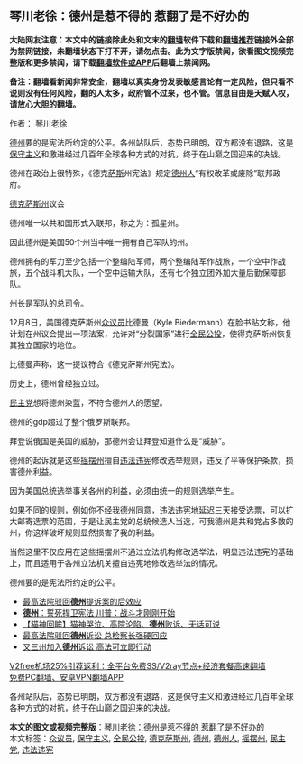  <h2>琴川老徐：德州是惹不得的 惹翻了是不好办的</h2> <p class="notice"><b>大陆网友注意：本文中的链接除此处和文末的<a href="https://github.com/bannedbook/fanqiang" >翻墙</a>软件下载和<a href="https://github.com/killgcd/justmysocks/blob/master/README.md">翻墙推荐</a>链接外全部为禁网链接，未翻墙状态下打不开，请勿点击。此为文字版禁闻，欲看图文视频完整版和更多禁闻，请下载<a href="https://github.com/bannedbook/fanqiang">翻墙软件或APP</a>后翻墙上禁闻网。</p><p>备注：翻墙看新闻非常安全，翻墙以真实身份发表敏感言论有一定风险，但只看不说则没有任何风险，翻的人太多，政府管不过来，也不管。信息自由是天赋人权，请放心大胆的翻墙。</b></p>  <div class="entry"> <p>作者： 琴川老徐</p> <p id="summary"><a href="https://www.bannedbook.org/bnews/tag/%e5%be%b7%e5%b7%9e/" class="st_tag internal_tag" rel="tag" title="标签 德州 下的日志">德州</a>要的是宪法所约定的公平。各州站队后，态势已明朗，双方都没有退路，这是<a href="https://www.bannedbook.org/bnews/tag/%e4%bf%9d%e5%ae%88%e4%b8%bb%e4%b9%89/" class="st_tag internal_tag" rel="tag" title="标签 保守主义 下的日志">保守主义</a>和激进经过几百年全球各种方式的对抗，终于在山巅之国迎来的决战。</p> <p>德州在政治上很特殊，《德克<span class='wp_keywordlink'><a href="https://www.bannedbook.org/forum5/topic42.html" title="萨斯、诚信与自救" target="_blank">萨斯</a></span>州宪法》规定<a href="https://www.bannedbook.org/bnews/tag/%E5%BE%B7%E5%B7%9E%E4%BA%BA/" class="st_tag internal_tag" rel="tag" title="标签 德州人 下的日志">德州人</a>“有权改革或废除”联邦政府。</p> <p><a href="https://www.bannedbook.org/bnews/tag/%e5%be%b7%e5%85%8b%e8%90%a8%e6%96%af%e5%b7%9e/" class="st_tag internal_tag" rel="tag" title="标签 德克萨斯州 下的日志">德克萨斯州</a>议会</p> <p>德州唯一以共和国形式入联邦，称之为：孤星州。</p> <p>因此德州是美国50个州当中唯一拥有自己军队的州。</p>  <p>德州拥有的军力至少包括一个整编陆军师，两个整编陆军作战旅，一个空中作战旅，五个战斗机大队，一个空中运输大队，还有七个独立团外加大量后勤保障部队。</p> <p>州长是军队的总司令。</p> <p>12月8日，美国德克萨斯州<a href="https://www.bannedbook.org/bnews/tag/%E4%BC%97%E8%AE%AE%E5%91%98/" class="st_tag internal_tag" rel="tag" title="标签 众议员 下的日志">众议员</a>比德曼（Kyle Biedermann）在脸书贴文称，他计划在州议会提出一项法案，允许对“分裂国家”进行<a href="https://www.bannedbook.org/bnews/tag/%e5%85%a8%e6%b0%91%e5%85%ac%e6%8a%95/" class="st_tag internal_tag" rel="tag" title="标签 全民公投 下的日志">全民公投</a>，使得克萨斯州恢复其独立国家的地位。</p> <p>比德曼声称，这一提议符合《德克萨斯州宪法》。</p> <p>历史上，德州曾经独立过。</p> <p><a href="https://www.bannedbook.org/bnews/tag/%e6%b0%91%e4%b8%bb%e5%85%9a/" class="st_tag internal_tag" rel="tag" title="标签 民主党 下的日志">民主党</a>想将德州染蓝，不符合德州人的愿望。</p>  <p>德州的gdp超过了整个俄罗斯联邦。</p> <p>拜登说俄国是美国的威胁，那德州会让拜登知道什么是“威胁”。</p> <p>德州的起诉就是这些<a href="https://www.bannedbook.org/bnews/tag/%E6%91%87%E6%91%86%E5%B7%9E/" class="st_tag internal_tag" rel="tag" title="标签 摇摆州 下的日志">摇摆州</a>擅自<a href="https://www.bannedbook.org/bnews/tag/%E8%BF%9D%E6%B3%95%E8%BF%9D%E5%AE%AA/" class="st_tag internal_tag" rel="tag" title="标签 违法违宪 下的日志">违法违宪</a>修改选举规则，违反了平等保护条款，损害德州利益。</p> <p>因为美国总统选举事关各州的利益，必须由统一的规则选举产生。</p> <p>如果不同的规则，例如你不经我德州同意，违法违宪地延迟三天接受选票，可以扩大邮寄选票的范围，于是让民主党的总统候选人当选，可我德州是共和党占多数的州，你这样破坏规则显然损害了我的利益。</p> <p>当然这里不仅应用在这些摇摆州不通过立法机构修改选举法，明显违法违宪的基础上，而且适用于各州立法机关擅自违宪地修改选举法的情况。</p>  <p>德州要的是宪法所约定的公平。</p> <ul class='op-related-articles' title='相关阅读'> <li><a href='https://www.bannedbook.org/bnews/ssgc/20201213/1447151.html' target='_blank'>最高法院驳回<b>德州</b>提诉案的后效应</a></li> <li><a href='https://www.bannedbook.org/bnews/bannedvideo/20201213/1447086.html' target='_blank'><b>德州</b>：誓死捍卫宪法 川普：战斗才刚刚开始</a></li> <li><a href='https://www.bannedbook.org/bnews/bannedvideo/20201213/1447000.html' target='_blank'>【猫神回眸】猫神哭泣、高院沦陷、<b>德州</b>败诉、无话可说</a></li> <li><a href='https://www.bannedbook.org/bnews/worldnews/usa/20201213/1446996.html' target='_blank'>最高法院驳回<b>德州</b>诉讼 总检察长强硬回应</a></li> <li><a href='https://www.bannedbook.org/bnews/taiwannews/20201213/1446991.html' target='_blank'>又三州加入<b>德州</b>诉讼 高法可立即行动</a></li> </ul> <p class="texttj"> <a href="https://github.com/bannedbook/fanqiang/wiki/V2ray%E6%9C%BA%E5%9C%BA" target="_blank">V2free机场25%引荐返利：全平台免费SS/V2ray节点+经济套餐高速翻墙</a><br/> <a href="https://github.com/bannedbook/fanqiang/wiki/%E7%A6%81%E9%97%BB%E7%BD%91%E5%AE%89%E5%8D%93%E7%BF%BB%E5%A2%99%E6%96%B0%E9%97%BBAPP" target="_blank">免费PC翻墙、安卓VPN翻墙APP</a></p><p>各州站队后，态势已明朗，双方都没有退路，这是保守主义和激进经过几百年全球各种方式的对抗，终于在山巅之国迎来的决战。</p><a name='sharetosocial'></a>       <div><b>本文的图文或视频完整版</b>：<a href='https://www.bannedbook.org/bnews/comments/20201213/1447179.html'>琴川老徐：德州是惹不得的 惹翻了是不好办的</a></div>  </div><!--END ENTRY--> <div class="postfooter"> <div>本文标签：<a href="https://www.bannedbook.org/bnews/tag/%E4%BC%97%E8%AE%AE%E5%91%98/" rel="tag">众议员</a>, <a href="https://www.bannedbook.org/bnews/tag/%e4%bf%9d%e5%ae%88%e4%b8%bb%e4%b9%89/" rel="tag">保守主义</a>, <a href="https://www.bannedbook.org/bnews/tag/%e5%85%a8%e6%b0%91%e5%85%ac%e6%8a%95/" rel="tag">全民公投</a>, <a href="https://www.bannedbook.org/bnews/tag/%e5%be%b7%e5%85%8b%e8%90%a8%e6%96%af%e5%b7%9e/" rel="tag">德克萨斯州</a>, <a href="https://www.bannedbook.org/bnews/tag/%e5%be%b7%e5%b7%9e/" rel="tag">德州</a>, <a href="https://www.bannedbook.org/bnews/tag/%E5%BE%B7%E5%B7%9E%E4%BA%BA/" rel="tag">德州人</a>, <a href="https://www.bannedbook.org/bnews/tag/%E6%91%87%E6%91%86%E5%B7%9E/" rel="tag">摇摆州</a>, <a href="https://www.bannedbook.org/bnews/tag/%e6%b0%91%e4%b8%bb%e5%85%9a/" rel="tag">民主党</a>, <a href="https://www.bannedbook.org/bnews/tag/%E8%BF%9D%E6%B3%95%E8%BF%9D%E5%AE%AA/" rel="tag">违法违宪</a></div>  </div><!--END POSTFOOTER--> 